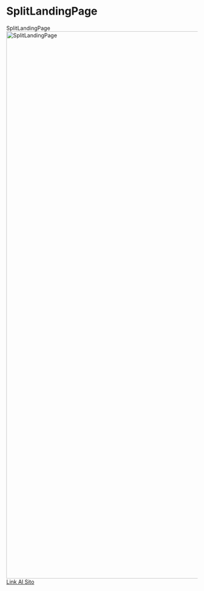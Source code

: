 # SplitLandingPage
SplitLandingPage
<img width="1437" alt="SplitLandingPage" src="https://github.com/EmanueleZii/SplitLandingPage/assets/77202606/b79f2e5d-3425-4201-8567-b65f85fdf711">
<a href="https://emanuelezii.github.io/SplitLandingPage/">Link Al Sito</a>
